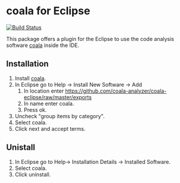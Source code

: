 # coala for Eclipse

[![Build Status](https://travis-ci.org/coala-analyzer/coala-eclipse.svg?branch=master)](https://travis-ci.org/coala-analyzer/coala-eclipse)

This package offers a plugin for the Eclipse to use the code analysis software [coala](https://github.com/coala-analyzer/coala) inside the IDE.

## Installation
1. Install [coala](https://github.com/coala-analyzer/coala).
2. In Eclipse go to Help -> Install New Software -> Add
	1. In location enter https://github.com/coala-analyzer/coala-eclipse/raw/master/exports
	2. In name enter coala.
	3. Press ok.
3. Uncheck "group items by category". 
4. Select coala.
5. Click next and accept terms.

## Unistall
1. In Eclipse go to Help-> Installation Details -> Installed Software.
2. Select coala.
3. Click uninstall.

